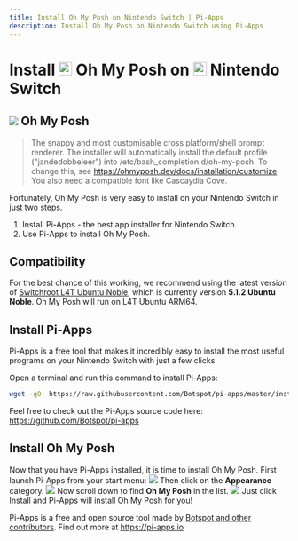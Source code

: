 ```yaml
---
title: Install Oh My Posh on Nintendo Switch | Pi-Apps
description: Install Oh My Posh on Nintendo Switch using Pi-Apps
---
```

<div class="simple-install-content content">

# Install <img src="/img/app-icons/Oh My Posh/icon-64.png" height=24> Oh My Posh on <img src=/img/other-icons/switch-icon.svg height=24> Nintendo Switch

## <img src="/img/app-icons/Oh My Posh/icon-64.png"> Oh My Posh
> The snappy and most customisable cross platform/shell prompt renderer.
> The installer will automatically install the default profile ("jandedobbeleer") into /etc/bash_completion.d/oh-my-posh. To change this, see https://ohmyposh.dev/docs/installation/customize
> You also need a compatible font like Cascaydia Cove.

Fortunately, Oh My Posh is very easy to install on your Nintendo Switch in just two steps.
1. Install Pi-Apps - the best app installer for Nintendo Switch.
2. Use Pi-Apps to install Oh My Posh.
</div>
<div class="simple-install-content content">

## Compatibility
For the best chance of this working, we recommend using the latest version of [Switchroot L4T Ubuntu Noble](https://wiki.switchroot.org/wiki/linux/l4t-ubuntu-noble-installation-guide), which is currently version **5.1.2 Ubuntu Noble**.
Oh My Posh will run on L4T Ubuntu ARM64.
</div>
<div class="simple-install-content content">

## Install Pi-Apps

Pi-Apps is a free tool that makes it incredibly easy to install the most useful programs on your Nintendo Switch with just a few clicks.

Open a terminal and run this command to install Pi-Apps:
```bash
wget -qO- https://raw.githubusercontent.com/Botspot/pi-apps/master/install | bash
```
Feel free to check out the Pi-Apps source code here: https://github.com/Botspot/pi-apps
</div>
<div class="simple-install-content content">

## Install Oh My Posh

Now that you have Pi-Apps installed, it is time to install Oh My Posh.
First launch Pi-Apps from your start menu:
<img src="/img/start-menu.png">
Then click on the <b>Appearance</b> category.
<img src="/img/category-selections/Appearance.png">
Now scroll down to find <b>Oh My Posh</b> in the list.
<img src="/img/app-icons/Oh My Posh/app-selection.png">
Just click Install and Pi-Apps will install Oh My Posh for you!
</div>
<div class="simple-install-content content">

Pi-Apps is a free and open source tool made by [Botspot and other contributors](/about/#contributors). Find out more at https://pi-apps.io
</div>
